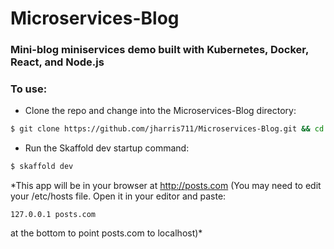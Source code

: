 # Microservices-Blog
### Mini-blog miniservices demo built with Kubernetes, Docker, React, and Node.js

### To use:
- Clone the repo and change into the Microservices-Blog directory:
```bash
$ git clone https://github.com/jharris711/Microservices-Blog.git && cd Microservices-blog
```
- Run the Skaffold dev startup command:
```bash
$ skaffold dev
```

*This app will be in your browser at http://posts.com (You may need to edit your /etc/hosts file. Open it in your editor and paste:
```
127.0.0.1 posts.com
```
at the bottom to point posts.com to localhost)*
